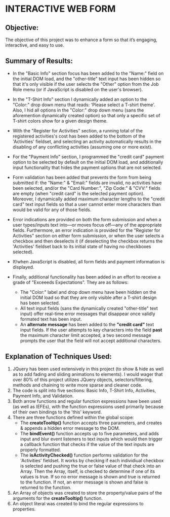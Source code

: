 # INTERACTIVE WEB FORM

## Objective:
The objective of this project was to enhance a form so that it’s engaging, interactive, and easy to use.

## Summary of Results:
* In the "Basic Info" section focus has been added to the "Name:" field on the initial DOM load, and the "other-title" text input has been hidden so that it's only visible if the user selects the "Other" option from the Job Role menu (or if JavaScript is disabled on the user's browser). 
* In the "T-Shirt Info" section I dynamically added an option to the "Color:" drop down menu that reads: 'Please select a T-shirt theme'. Also, I hid all options in the "Color:" drop down menu (sans the aforemention dynamically created option) so that only a specific set of T-shirt colors show for a given design theme. 
* With the "Register for Activities" section, a running total of the registered activities's cost has been added to the bottom of the 'Activities' fieldset, and selecting an activity automatically results in the disabling of any conflicting activities (assuming one or more exist). 
* For the "Payment Info" section, I programmed the "credit card" payment option to be selected by default on the initial DOM load, and additionally input functionality that hides the payment options that are not selected.  
* Form validation has been added that prevents the form from being submitted if: the "Name:" & "Email:" fields are invalid, no activities have been selected, and/or the "Card Number:", "Zip Code:" & "CVV:" fields are empty (when "credit card" is the selected payment option). Moreover, I dynamically added maximum character lengths to the "credit card" text input fields so that a user cannot enter more characters than would be valid for any of those fields. 
* Error indications are provided on both the form submission and when a user types/inputs text into—or moves focus off—any of the appropriate fields. Furthermore, an error indication is provided for the "Register for Activities" section on either form submission, or when the user selects a checkbox and then deselects it (if deselecting the checkbox returns the 'Activities' fieldset back to its initial state of having no checkboxes selected). 
* If/when JavaScript is disabled, all form fields and payment information is displayed. 

* Finally, additional functionality has been added in an effort to receive a grade of "Exceeeds Expectations". They are as follows: 
    - The "Color:" label and drop down menu have been hidden on the initial DOM load so that they are only visible after a T-shirt design has been selected.
    - All text input fields (sans the dynamically created "other-title" text input) offer real-time error messages that disappear once validly formated text has been input.
    - An **alternate message** has been added to the **"credit card"** text input fields. If the user attempts to key characters into the field **past** the maximum character limit accepted, a two second message prompts the user that the field will not accept additional characters.

## Explanation of Techniques Used:
1. JQuery has been used extensively in this project (to show & hide as well as to add fading and sliding animations to elements). I would wager that over 80% of this project utilizes JQuery objects, selectors/filtering, methods and chaining to write more sparse and cleaner code.
2. The code is split into five sections: Basic Info, T-Shirt Info, Activities, Payment Info, and Validation.
3. Both arrow functions and regular function expressions have been used (as well as IEFEs), with the function expressions used primarily because of their own bindings to the 'this' keyword.
4. There are three functions defined within the global scope:
    - The **createTooltip()** function accepts three parameters, and creates & appends a hidden error message to the DOM.
    - The **bindEvent()** function accepts up to five parameters, and adds input and blur event listeners to text inputs which would then trigger a callback function that checks if the value of the text inputs are properly formatted. 
    - The **isActivityChecked()** function performs validation for the 'Activities' fieldset. It works by checking if each individiual checkbox is selected and pushing the true or false value of that check into an Array. Then the Array, itself, is checked to determine if one of its values is true. If so no error message is shown and true is returned to the function. If not, an error message is shown and false is returned to the function.
5. An Array of objects was created to store the property/value pairs of the arguments for the **createTooltip()** function.
6. An object literal was created to bind the regular expressions to properties.
